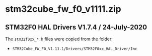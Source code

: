 # stm32cube_fw_f0_v1111.zip

## STM32F0 HAL Drivers V1.7.4 / 24-July-2020

The `stm32f0xx_*.h` files were copied from the folder:

- `STM32Cube_FW_F0_V1.11.1/Drivers/STM32F0xx_HAL_Driver/Inc`

